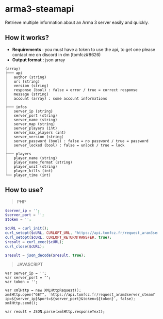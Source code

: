 # arma3-steamapi
Retrieve multiple information about an Arma 3 server easily and quickly.

## How it works?
* **Requirements** : you must have a token to use the api, to get one please contact me on discord in dm (tomfcz#8626)
* **Output format** : json array
```
(array)
├─── api
│	author (string)
│	url (string)
│	version (string)
│	response (bool) : false = error / true = correct response
│	message (string)
│	account (array) : some account informations
│
├─── infos
│	server_ip (string)
│	server_port (string)
│	server_name (string)
│	server_map (string)
│	server_players (int)
│	server_max_players (int)
│	server_version (string)
│	server_password (bool) : false = no password / true = password
│	server_locked (bool) : false = unlock / true = lock
│
├─── players
│	player_name (string)
│	player_name_format (string)
│	player_unit (string)
│	player_kills (int)
└──	player_time (int)
```

## How to use?

> PHP
```PHP
$server_ip = '';
$server_port = '';
$token = '';

$cURL = curl_init();
curl_setopt($cURL, CURLOPT_URL, "https://api.tomfcz.fr/request_aram3server_steam?ip=$server_ip&port=$server_port&token=$token");
curl_setopt($cURL, CURLOPT_RETURNTRANSFER, true);
$result = curl_exec($cURL);
curl_close($cURL);

$result = json_decode($result, true);
```


> JAVASCRIPT
```JS
var server_ip = '';
var server_port = '';
var token = '';

var xmlHttp = new XMLHttpRequest();
xmlHttp.open("GET", `https://api.tomfcz.fr/request_aram3server_steam?ip=${server_ip}&port=${server_port}&token=${token}`, false);
xmlHttp.send();

var result = JSON.parse(xmlHttp.responseText);
```
